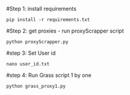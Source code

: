 #Step 1: install requirements

```
pip install -r requirements.txt
```

#Step 2:  get proxies - run proxyScrapper script

```
python proxyScrapper.py 
```

#step 3: Set User id
```
nano user_id.txt
```

#step 4: Run Grass script 1 by one

```
python grass_proxy1.py
```